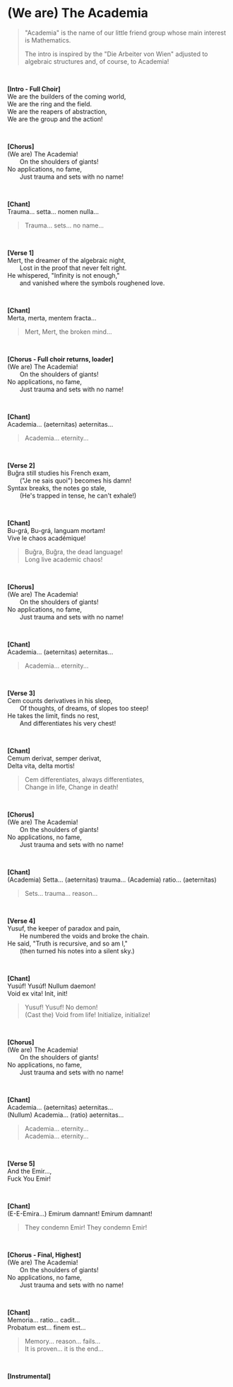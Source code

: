 # (We are) The Academia

> "Academia" is the name of our little friend group whose main interest is Mathematics.
>
> The intro is inspired by the "Die Arbeiter von Wien" adjusted to algebraic structures and, of course, to Academia!

<br/>

**[Intro - Full Choir]**\
We are the builders of the coming world,\
We are the ring and the field.\
We are the reapers of abstraction,\
We are the group and the action!

<br/>

**[Chorus]**\
(We are) The Academia!\
&ensp;&ensp;&ensp;&ensp;On the shoulders of giants!\
No applications, no fame,\
&ensp;&ensp;&ensp;&ensp;Just trauma and sets with no name!

<br/>

**[Chant]**\
Trauma... setta... nomen nulla...

> Trauma... sets... no name...

<br/>

**[Verse 1]**\
Mert, the dreamer of the algebraic night,\
&ensp;&ensp;&ensp;&ensp;Lost in the proof that never felt right.\
He whispered, "Infinity is not enough,"\
&ensp;&ensp;&ensp;&ensp;and vanished where the symbols roughened love.

<br/>

**[Chant]**\
Merta, merta, mentem fracta...

> Mert, Mert, the broken mind...

<br/>

**[Chorus - Full choir returns, loader]**\
(We are) The Academia!\
&ensp;&ensp;&ensp;&ensp;On the shoulders of giants!\
No applications, no fame,\
&ensp;&ensp;&ensp;&ensp;Just trauma and sets with no name!

<br/>

**[Chant]**\
Academia... (aeternitas) aeternitas...

> Academia... eternity...

<br/>

**[Verse 2]**\
Buğra still studies his French exam,\
&ensp;&ensp;&ensp;&ensp;("Je ne sais quoi") becomes his damn!\
Syntax breaks, the notes go stale,\
&ensp;&ensp;&ensp;&ensp;(He's trapped in tense, he can't exhale!)

<br/>

**[Chant]**\
Bu-grá, Bu-grá, languam mortam!\
Vive le chaos académique!

> Buğra, Buğra, the dead language!\
> Long live academic chaos!

<br/>

**[Chorus]**\
(We are) The Academia!\
&ensp;&ensp;&ensp;&ensp;On the shoulders of giants!\
No applications, no fame,\
&ensp;&ensp;&ensp;&ensp;Just trauma and sets with no name!

<!-- {Cogito... ergo... despero...} -->

<br/>

**[Chant]**\
Academia... (aeternitas) aeternitas...

> Academia... eternity...

<br/>

**[Verse 3]**\
Cem counts derivatives in his sleep,\
&ensp;&ensp;&ensp;&ensp;Of thoughts, of dreams, of slopes too steep!\
He takes the limit, finds no rest,\
&ensp;&ensp;&ensp;&ensp;And differentiates his very chest!

<br/>

**[Chant]**\
Cemum derivat, semper derivat,\
Delta vita, delta mortis!

> Cem differentiates, always differentiates,\
> Change in life, Change in death!

<br/>

**[Chorus]**\
(We are) The Academia!\
&ensp;&ensp;&ensp;&ensp;On the shoulders of giants!\
No applications, no fame,\
&ensp;&ensp;&ensp;&ensp;Just trauma and sets with no name!

<br/>

**[Chant]**\
(Academia) Setta... (aeternitas) trauma... (Academia) ratio... (aeternitas)

> Sets... trauma... reason...

<br/>

**[Verse 4]**\
Yusuf, the keeper of paradox and pain,\
&ensp;&ensp;&ensp;&ensp;He numbered the voids and broke the chain.\
He said, "Truth is recursive, and so am I,"\
&ensp;&ensp;&ensp;&ensp;(then turned his notes into a silent sky.)

<br/>

**[Chant]**\
Yusúf! Yusúf! Nullum daemon!\
Void ex vita! Init, init!

> Yusuf! Yusuf! No demon!\
> (Cast the) Void from life! Initialize, initialize!

<br/>

**[Chorus]**\
(We are) The Academia!\
&ensp;&ensp;&ensp;&ensp;On the shoulders of giants!\
No applications, no fame,\
&ensp;&ensp;&ensp;&ensp;Just trauma and sets with no name!

<br/>

**[Chant]**\
Academia... (aeternitas) aeternitas...\
(Nullum) Academia... (ratio) aeternitas...

> Academia... eternity...\
> Academia... eternity...

<br/>

**[Verse 5]**\
And the Emir...,\
Fuck You Emir!

<br/>

**[Chant]**\
(E-E-Emira...) Emirum damnant! Emirum damnant!

> They condemn Emir! They condemn Emir!

<br/>

**[Chorus - Final, Highest]**\
(We are) The Academia!\
&ensp;&ensp;&ensp;&ensp;On the shoulders of giants!\
No applications, no fame,\
&ensp;&ensp;&ensp;&ensp;Just trauma and sets with no name!

<br/>

**[Chant]**\
Memoria... ratio... cadit...\
Probatum est... finem est...

> Memory... reason... fails...\
> It is proven... it is the end...

<br/>

**[Instrumental]**
